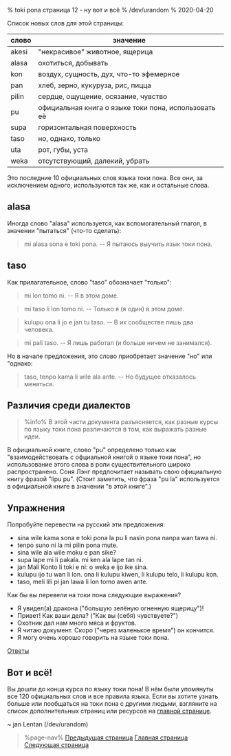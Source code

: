 % toki pona страница 12 - ну вот и всё
% /dev/urandom
% 2020-04-20

Список новых слов для этой страницы:

| слово     | значение                                |
|-----------|-----------------------------------------|
| akesi     | "некрасивое" животное, ящерица          |
| alasa     | охотиться, добывать                     |
| kon       | воздух, сущность, дух, что-то эфемерное |
| pan       | хлеб, зерно, кукуруза, рис, пицца       |
| pilin     | сердце, ощущение, осязание, чувство     |
| pu        | официальная книга о языке токи пона, использовать её |
| supa      | горизонтальная поверхность              |
| taso      | но, однако, только                      |
| uta       | рот, губы, уста                         |
| weka      | отсутствующий, далекий, убрать          |

Это последние 10 официальных слов языка токи пона. Все они, за исключением
одного, используются так же, как и остальные слова.

## alasa

Иногда слово "alasa" используется, как вспомогательный глагол, в значении
"пытаться" (что-то сделать):

> mi alasa sona e toki pona. -- Я пытаюсь выучить язык токи пона.

## taso

Как прилагательное, слово "taso" обозначает "только":

> mi lon tomo ni. -- Я в этом доме.

> mi taso li lon tomo ni. -- Только я (я один) в этом доме.

> kulupu ona li jo e jan tu taso. -- В их сообществе лишь два человека.

> mi pali taso. -- Я лишь работал (и больше ничем не занимался).

Но в начале предложения, это слово приобретает значение "но" или "однако:

> taso, tenpo kama li wile ala ante. -- Но будущее отказалось меняться.

## Различия среди диалектов

> %info%
> В этой части документа разъясняется, как разные курсы по языку токи пона
> различаются в том, как выражать разные идеи.

В официальной книге, слово "pu" определено только как "взаимодействовать с
офциальной книгой о языке токи пона", но использование этого слова в роли
существительного широко распространено. Соня Лэнг предпочитает называть свою
официальную книгу фразой "lipu pu". (Стоит заметить, что фраза "pu la"
используется в официальной книге в значении "в этой книге".)

## Упражнения

Попробуйте перевести на русский эти предложения:

* sina wile kama sona e toki pona la pu li nasin pona nanpa wan tawa ni.
* tenpo suno ni la mi pilin pona mute.
* sina wile ala wile moku e pan sike?
* supa lape mi li pakala. mi ken ala lape tan ni.
* jan Mali Konto li toki e ni: o weka e ijo ike sina.
* kulupu ijo tu wan li lon. ona li kulupu kiwen, li kulupu telo, li kulupu kon.
* taso, meli lili pi jan lawa li lon tomo awen ante.

Как бы вы перевели на токи пона следующие выражения?

* Я увидел(а) дракона ("большую зелёную огненную ящерицу")!
* Привет! Как ваши дела? ("Как вы (себя) чувствуете?")
* Охотник дал нам много мяса и фруктов.
* Я читаю документ. Скоро ("через маленькое время") он кончится.
* Я могу очень хорошо говорить на языке токи пона.

[Ответы](ru/answers#p12)

## Вот и всё!

Вы дошли до конца курса по языку токи пона! В нём были упомянуты все 120
официальных слов и все правила языка. Если вы хотите узнать больше или
пообщаться на токи пона с другими людьми, взгляните на список дополнительных
страниц или ресурсов на [главной странице](ru).

~ jan Lentan (/dev/urandom)

> %page-nav%
> [Предыдущая страница](ru/11)
> [Главная страница](ru)
> [Следующая страница](ru/13)
